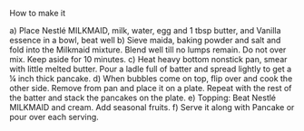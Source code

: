 How to make it

a) Place Nestlé MILKMAID, milk, water, egg and 1 tbsp butter, and Vanilla essence in a bowl, beat well
b) Sieve maida, baking powder and salt and fold into the Milkmaid mixture. Blend well till no lumps remain. Do not over mix. Keep aside for 10 minutes.
c) Heat heavy bottom nonstick pan, smear with little melted butter. Pour a ladle full of batter and spread lightly to get a ¼ inch thick pancake.
d) When bubbles come on top, flip over and cook the other side. Remove from pan and place it on a plate. Repeat with the rest of the batter and stack the pancakes on the plate.
e) Topping: Beat Nestlé MILKMAID and cream. Add seasonal fruits.
f) Serve it along with Pancake or pour over each serving.